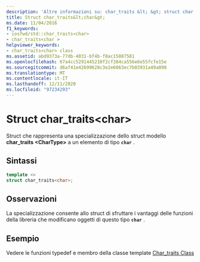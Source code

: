 ```yaml
---
description: 'Altre informazioni su: char_traits &lt; &gt; struct char'
title: Struct char_traits&lt;char&gt;
ms.date: 11/04/2016
f1_keywords:
- iosfwd/std::char_traits<char>
- char_traits<char >
helpviewer_keywords:
- char_traits<char> class
ms.assetid: abd9373a-77db-4031-bf4b-f8ac15087581
ms.openlocfilehash: 67a4cc5291445210f2cf384ca556e6e55fcfe15e
ms.sourcegitcommit: d6af41e42699628c3e2e6063ec7b03931a49a098
ms.translationtype: MT
ms.contentlocale: it-IT
ms.lasthandoff: 12/11/2020
ms.locfileid: "97234293"
---
```

# <a name="char_traitsltchargt-struct"></a>Struct char_traits&lt;char&gt;

Struct che rappresenta una specializzazione dello struct modello **char_traits \<CharType>** a un elemento di tipo **`char`** .

## <a name="syntax"></a>Sintassi

```cpp
template <>
struct char_traits<char>;
```

## <a name="remarks"></a>Osservazioni

La specializzazione consente allo struct di sfruttare i vantaggi delle funzioni della libreria che modificano oggetti di questo tipo **`char`** .

## <a name="example"></a>Esempio

Vedere le funzioni typedef e membro della classe template [Char_traits Class](../standard-library/char-traits-struct.md)
